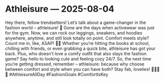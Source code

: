 # Athleisure — 2025-08-04

Hey there, fellow trendsetters! Let’s talk about a game-changer in the fashion world – athleisure! 🌟 Gone are the days when activewear was just for the gym. Now, we can rock our leggings, sneakers, and hoodies anywhere, anytime, and still look totally on point. Comfort meets style? Count me in, like, ASAP! 🙌🏼 Whether you’re hitting the books at school, chilling with friends, or even grabbing a quick bite, athleisure has got your back. Plus, who doesn’t love a comfy outfit that also slays the fashion game? Say hello to looking cute and feeling cozy 24/7. So, the next time you’re getting dressed, remember – athleisure: because why choose between comfort and style when you can have both? Stay fab, lovelies! 💁🏻‍♀️💫 #AthleisureAllDay #FashionGoals #ComfortIsKey